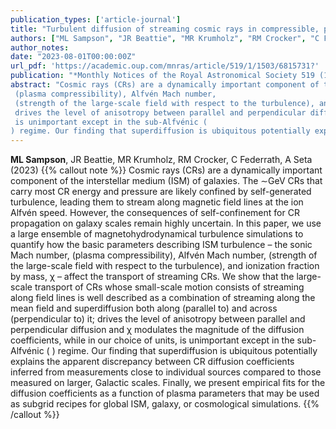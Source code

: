 ```yaml
---
publication_types: ['article-journal']
title: "Turbulent diffusion of streaming cosmic rays in compressible, partially ionized plasma"
authors: ["ML Sampson", "JR Beattie", "MR Krumholz", "RM Crocker", "C Federrath", "A Seta"]
author_notes:
date: "2023-08-01T00:00:00Z"
url_pdf: 'https://academic.oup.com/mnras/article/519/1/1503/6815731?'
publication: "*Monthly Notices of the Royal Astronomical Society 519 (1), 1503-1525*"
abstract: "Cosmic rays (CRs) are a dynamically important component of the interstellar medium (ISM) of galaxies. The ∼GeV CRs that carry most CR energy and pressure are likely confined by self-generated turbulence, leading them to stream along magnetic field lines at the ion Alfvén speed. However, the consequences of self-confinement for CR propagation on galaxy scales remain highly uncertain. In this paper, we use a large ensemble of magnetohydrodynamical turbulence simulations to quantify how the basic parameters describing ISM turbulence – the sonic Mach number, 
 (plasma compressibility), Alfvén Mach number, 
 (strength of the large-scale field with respect to the turbulence), and ionization fraction by mass, χ – affect the transport of streaming CRs. We show that the large-scale transport of CRs whose small-scale motion consists of streaming along field lines is well described as a combination of streaming along the mean field and superdiffusion both along (parallel to) and across (perpendicular to) it; 
 drives the level of anisotropy between parallel and perpendicular diffusion and χ modulates the magnitude of the diffusion coefficients, while in our choice of units, 
 is unimportant except in the sub-Alfvénic (⁠
⁠) regime. Our finding that superdiffusion is ubiquitous potentially explains the apparent discrepancy between CR diffusion coefficients inferred from measurements close to individual sources compared to those measured on larger, Galactic scales. Finally, we present empirical fits for the diffusion coefficients as a function of plasma parameters that may be used as subgrid recipes for global ISM, galaxy, or cosmological simulations."
---
```

**ML Sampson**, JR Beattie, MR Krumholz, RM Crocker, C Federrath, A Seta (2023)
{{% callout note %}}
Cosmic rays (CRs) are a dynamically important component of the interstellar medium (ISM) of galaxies. The ∼GeV CRs that carry most CR energy and pressure are likely confined by self-generated turbulence, leading them to stream along magnetic field lines at the ion Alfvén speed. However, the consequences of self-confinement for CR propagation on galaxy scales remain highly uncertain. In this paper, we use a large ensemble of magnetohydrodynamical turbulence simulations to quantify how the basic parameters describing ISM turbulence – the sonic Mach number, 
 (plasma compressibility), Alfvén Mach number, 
 (strength of the large-scale field with respect to the turbulence), and ionization fraction by mass, χ – affect the transport of streaming CRs. We show that the large-scale transport of CRs whose small-scale motion consists of streaming along field lines is well described as a combination of streaming along the mean field and superdiffusion both along (parallel to) and across (perpendicular to) it; 
 drives the level of anisotropy between parallel and perpendicular diffusion and χ modulates the magnitude of the diffusion coefficients, while in our choice of units, 
 is unimportant except in the sub-Alfvénic (⁠
⁠) regime. Our finding that superdiffusion is ubiquitous potentially explains the apparent discrepancy between CR diffusion coefficients inferred from measurements close to individual sources compared to those measured on larger, Galactic scales. Finally, we present empirical fits for the diffusion coefficients as a function of plasma parameters that may be used as subgrid recipes for global ISM, galaxy, or cosmological simulations.
{{% /callout %}}

